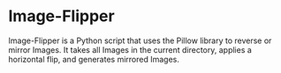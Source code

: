 # Image-Flipper
Image-Flipper is a Python script that uses the Pillow library to reverse or mirror Images. It takes all Images in the current directory, applies a horizontal flip, and generates mirrored Images.
